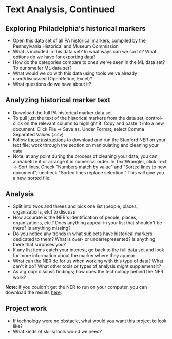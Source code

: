 # Text Analysis, Continued

## Exploring Philadelphia's historical markers

+ Open this [data set of all PA historical markers](http://www.phmc.state.pa.us/apps/historical-markers.html), compiled by the Pennsylvania Historical and Museum Commission
+ What is included in this data set? In what ways can we sort it? What options do we have for exporting data?
+ How do the categories compare to ones we've seen in the ML data set? To our smaller ML data set?
+ What would we do with this data using tools we've already used/discussed (OpenRefine, Excel)?
+ What questions do we have about it?

## Analyzing historical marker text

+ Download the full PA historical marker data set
+ To pull just the text of the historical markers from the data set, control-click on the relevant column to highlight it. Copy and paste it into a new document. Click File -> Save as. Under Format, select Comma Separated Values (.csv)
+ Follow [these instructions](https://github.com/ydshiroma/rise-2015/blob/master/Assignments/Rise_assignment_1.md#using-the-stanford-ner-on-robinson-crusoe) to download and run the Stanford NER on your text file; work through the section on manipulating and cleaning your data
+ Note: at any point during the process of cleaning your data, you can alphabetize it or arrange it in numerical order. In TextWrangler, click Text -> Sort lines. Check "Numbers match by value" and "Sorted lines to new document"; uncheck "Sorted lines replace selection." This will give you a new, sorted file.

## Analysis
+ Split into twos and threes and pick one list (people, places, organizations, etc) to discuss
+ How accurate is the NER's identification of people, places, organizations, etc.? Does anything appear in your list that shouldn't be there? Is anything missing?
+ Do you notice any trends in what subjects have historical markers dedicated to them? What is over- or underrepresented? Is anything there that surprises you?
+ If any list items catch your interest, go back to the full data set and look for more information about the marker where they appear
+ What can the NER do for us when working with this type of data? What can't it do? What other tools or types of analysis might supplement it?
+ As a group: discuss findings; how does the technology behind the NER work?

**Note:** if you couldn't get the NER to run on your computer, you can download the  results [here](https://github.com/dsfellows/dsfellows/blob/master/PA_historical_markers_NER.txt).

## Project work
+ If technology were no obstacle, what would you want this project to look like?
+ What kinds of skills/tools would we need?
